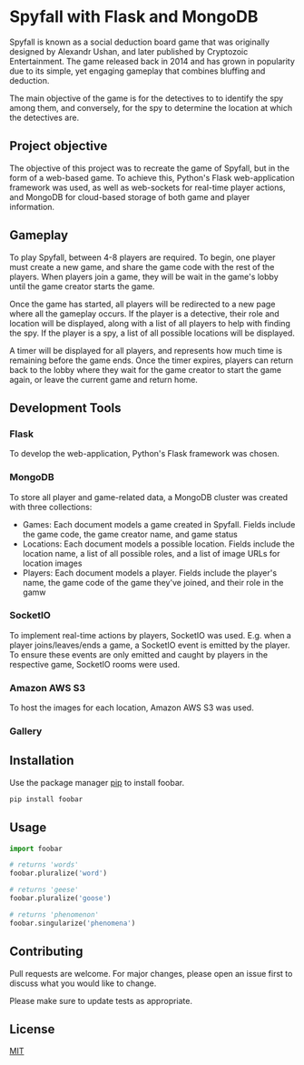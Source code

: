 # Spyfall with Flask and MongoDB

Spyfall is known as a social deduction board game that was originally designed by Alexandr Ushan, and later published by Cryptozoic Entertainment. The game released back in 2014 and has grown in popularity due to its simple, yet engaging gameplay that combines bluffing and deduction.

The main objective of the game is for the detectives to to identify the spy among them, and conversely, for the spy to determine the location at which the detectives are.

## Project objective

The objective of this project was to recreate the game of Spyfall, but in the form of a web-based game. To achieve this, Python's Flask web-application framework was used, as well as web-sockets for real-time player actions, and MongoDB for cloud-based storage of both game and player information.

## Gameplay

To play Spyfall, between 4-8 players are required. To begin, one player must create a new game, and share the game code with the rest of the players. When players join a game, they will be wait in the game's lobby until the game creator starts the game.

Once the game has started, all players will be redirected to a new page where all the gameplay occurs. If the player is a detective, their role and location will be displayed, along with a list of all players to help with finding the spy. 
If the player is a spy, a list of all possible locations will be displayed. 

A timer will be displayed for all players, and represents how much time is remaining before the game ends. Once the timer expires, players can return back to the lobby where they wait for the game creator to start the game again, or leave the current game and return home.

## Development Tools

### Flask
To develop the web-application, Python's Flask framework was chosen. 

### MongoDB
To store all player and game-related data, a MongoDB cluster was created with three collections:
- Games: Each document models a game created in Spyfall. Fields include the game code, the game creator name, and game status
- Locations: Each document models a possible location. Fields include the location name, a list of all possible roles, and a list of image URLs for location images
- Players: Each document models a player. Fields include the player's name, the game code of the game they've joined, and their role in the gamw

### SocketIO
To implement real-time actions by players, SocketIO was used. E.g. when a player joins/leaves/ends a game, a SocketIO event is emitted by the player. To ensure these events are only emitted and caught by players in the respective game, SocketIO rooms were used.

### Amazon AWS S3
To host the images for each location, Amazon AWS S3 was used.

### Gallery

## Installation

Use the package manager [pip](https://pip.pypa.io/en/stable/) to install foobar.

```bash
pip install foobar
```

## Usage

```python
import foobar

# returns 'words'
foobar.pluralize('word')

# returns 'geese'
foobar.pluralize('goose')

# returns 'phenomenon'
foobar.singularize('phenomena')
```

## Contributing

Pull requests are welcome. For major changes, please open an issue first
to discuss what you would like to change.

Please make sure to update tests as appropriate.

## License

[MIT](https://choosealicense.com/licenses/mit/)
